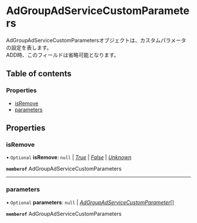 # AdGroupAdServiceCustomParameters


<div lang=\"ja\">AdGroupAdServiceCustomParametersオブジェクトは、カスタムパラメータの設定を表します。<br> ADD時、このフィールドは省略可能となります。</div> 

## Table of contents

### Properties

- [isRemove](adgroupadservicecustomparameters.md#isremove)
- [parameters](adgroupadservicecustomparameters.md#parameters)

## Properties

### isRemove

• `Optional` **isRemove**: ``null`` \| [*True*](./enums/adgroupadserviceisremove.md#true) \| [*False*](./enums/adgroupadserviceisremove.md#false) \| [*Unknown*](./enums/adgroupadserviceisremove.md#unknown)

**`memberof`** AdGroupAdServiceCustomParameters

___

### parameters

• `Optional` **parameters**: ``null`` \| [*AdGroupAdServiceCustomParameter*](adgroupadservicecustomparameter.md)[]

**`memberof`** AdGroupAdServiceCustomParameters
